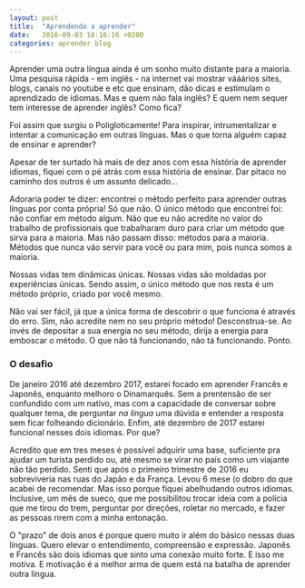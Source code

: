 ```yaml
---
layout: post
title:  "Aprendendo a aprender"
date:   2016-09-03 18:16:16 +0200
categories: aprender blog
---
```


Aprender uma outra língua ainda é um sonho muito distante para a maioria. Uma pesquisa rápida - em inglês - 
na internet vai mostrar vááários sites, blogs, canais no youtube e etc que ensinam, dão dicas e estimulam 
o aprendizado de idiomas. Mas e quem não fala inglês? E quem nem sequer tem interesse de aprender inglês? 
Como fica?

Foi assim que surgiu o Poligloticamente! Para inspirar, intrumentalizar e intentar a comunicação em 
outras línguas. Mas o que torna alguém capaz de ensinar e aprender?

Apesar de ter surtado hà mais de dez anos com essa história de aprender idiomas, fiquei com o pé atrás 
com essa história de ensinar. Dar pitaco no caminho dos outros é um assunto delicado...

Adoraria poder te dizer: encontrei o método perfeito para aprender outras línguas por conta própria!
Só que não. O único método que encontrei foi: não confiar em método algum. Não que eu não acredite no valor
do trabalho de profissionais que trabalharam duro para criar um método que sirva para a maioria. Mas não 
passam disso: métodos para a maioria. Métodos que nunca vão servir para você ou para mim, pois nunca somos 
a maioria.

Nossas vidas tem dinâmicas únicas. Nossas vidas são moldadas por experiências únicas. Sendo assim, o único 
método que nos resta é um método próprio, criado por você mesmo.

Não vai ser fácil, já que a única forma de descobrir o que funciona é através do erro. Sim, não acredite nem 
no seu próprio método! Desconstrua-se.
Ao invés de depositar a sua energia no seu método, dirija a energia para emboscar o método.
O que não tá funcionando, não tá funcionando. Ponto. 

### O desafio

De janeiro 2016 até dezembro 2017, estarei focado em aprender Francês e Japonês, enquanto melhoro o 
Dinamarquês. Sem a prentensão de ser confundido com um nativo, mas com a capacidade de conversar sobre 
qualquer tema, de perguntar *na língua* uma dúvida e entender a resposta sem ficar folheando dicionário. Enfim, 
atė dezembro de 2017 estarei funcional nesses dois idiomas.
Por que?

Acredito que em tres meses é possível adquirir uma base, suficiente pra ajudar um turista perdido ou, até 
mesmo se virar no país como um viajante não tão perdido. Senti que após o primeiro trimestre de 2016 eu 
sobreviveria nas ruas do Japão e da França. Levou 6 mese (o dobro do que acabei de recomendar. Mas isso porque 
fiquei abelhudando outros idiomas. Inclusive, um mês de sueco, que me possibilitou trocar ideia com a polícia 
que me tirou do trem, perguntar por direções, roletar no mercado, e fazer as pessoas rirem com a minha entonação.

O "prazo" de dois anos é porque quero muito ir além do básico nessas duas línguas. Quero elevar o entendimento, 
compreensão e expressão. Japonês e Francês são dois idiomas que sinto uma conexão muito forte. E isso me motiva. 
E motivação é a melhor arma de quem está na batalha de aprender outra língua.
